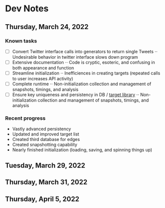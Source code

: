 #  **Dev Notes**
## Thursday, March 24, 2022

### Known tasks
- [ ] Convert Twitter interface calls into generators to return single Tweets
      ⋅⋅ Undesirable behavior in twitter interface slows down program
- [ ] Extensive documentation
      ⋅⋅ Code is cryptic, esoteric, and confusing in both appearance and function
- [ ] Streamline initialization
      ⋅⋅ Inefficiences in creating targets (repeated calls to user increases API activity)
- [ ] Complete runtime
      ⋅⋅ Non-initialization collection and management of snapshots, timings, and analysis
- [ ] Ensure key uniqueness and persistency in DB / [target library](targetlib.py)
      ⋅⋅ Non-initialization collection and management of snapshots, timings, and analysis
### Recent progress
- Vastly advanced persistency
- Updated and improved target list
- Created third database for edges
- Created snapshotting capability
- Nearly finished initialization (loading, saving, and spinning things up)

## Tuesday, March 29, 2022

## Thursday, March 31, 2022

## Thursday, April 5, 2022

